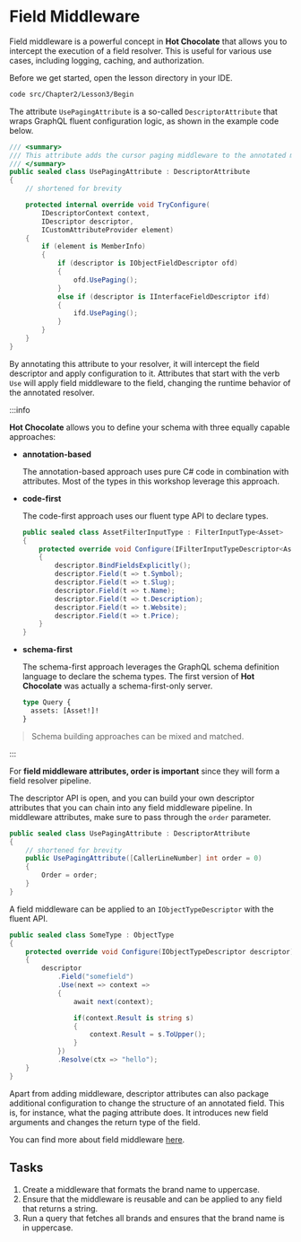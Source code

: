 # Field Middleware

Field middleware is a powerful concept in **Hot Chocolate** that allows you to intercept the execution of a field resolver. This is useful for various use cases, including logging, caching, and authorization.

Before we get started, open the lesson directory in your IDE.

```bash
code src/Chapter2/Lesson3/Begin
```

The attribute `UsePagingAttribute` is a so-called `DescriptorAttribute` that wraps GraphQL fluent configuration logic, as shown in the example code below.

```csharp
/// <summary>
/// This attribute adds the cursor paging middleware to the annotated method or property.
/// </summary>
public sealed class UsePagingAttribute : DescriptorAttribute
{
    // shortened for brevity

    protected internal override void TryConfigure(
        IDescriptorContext context,
        IDescriptor descriptor,
        ICustomAttributeProvider element)
    {
        if (element is MemberInfo)
        {
            if (descriptor is IObjectFieldDescriptor ofd)
            {
                ofd.UsePaging();
            }
            else if (descriptor is IInterfaceFieldDescriptor ifd)
            {
                ifd.UsePaging();
            }
        }
    }
}
```

By annotating this attribute to your resolver, it will intercept the field descriptor and apply configuration to it. Attributes that start with the verb `Use` will apply field middleware to the field, changing the runtime behavior of the annotated resolver.

:::info

**Hot Chocolate** allows you to define your schema with three equally capable approaches:

- **annotation-based**

  The annotation-based approach uses pure C# code in combination with attributes. Most of the types in this workshop leverage this approach.

- **code-first**

  The code-first approach uses our fluent type API to declare types.

  ```csharp
  public sealed class AssetFilterInputType : FilterInputType<Asset>
  {
      protected override void Configure(IFilterInputTypeDescriptor<Asset> descriptor)
      {
          descriptor.BindFieldsExplicitly();
          descriptor.Field(t => t.Symbol);
          descriptor.Field(t => t.Slug);
          descriptor.Field(t => t.Name);
          descriptor.Field(t => t.Description);
          descriptor.Field(t => t.Website);
          descriptor.Field(t => t.Price);
      }
  }
  ```

- **schema-first**

  The schema-first approach leverages the GraphQL schema definition language to declare the schema types. The first version of **Hot Chocolate** was actually a schema-first-only server.

  ```graphql
  type Query {
    assets: [Asset!]!
  }
  ```

> Schema building approaches can be mixed and matched.

:::

For **field middleware attributes, order is important** since they will form a field resolver pipeline.

The descriptor API is open, and you can build your own descriptor attributes that you can chain into any field middleware pipeline. In middleware attributes, make sure to pass through the `order` parameter.

```csharp
public sealed class UsePagingAttribute : DescriptorAttribute
{
    // shortened for brevity
    public UsePagingAttribute([CallerLineNumber] int order = 0)
    {
        Order = order;
    }
}
```

A field middleware can be applied to an `IObjectTypeDescriptor` with the fluent API.

```csharp
public sealed class SomeType : ObjectType
{
    protected override void Configure(IObjectTypeDescriptor descriptor)
    {
        descriptor
            .Field("somefield")
            .Use(next => context =>
            {
                await next(context);

                if(context.Result is string s)
                {
                    context.Result = s.ToUpper();
                }
            })
            .Resolve(ctx => "hello");
    }
}
```

Apart from adding middleware, descriptor attributes can also package additional configuration to change the structure of an annotated field. This is, for instance, what the paging attribute does. It introduces new field arguments and changes the return type of the field.

You can find more about field middleware [here](https://chillicream.com/docs/hotchocolate/v13/execution-engine/field-middleware/).

## Tasks

1. Create a middleware that formats the brand name to uppercase.
2. Ensure that the middleware is reusable and can be applied to any field that returns a string.
3. Run a query that fetches all brands and ensures that the brand name is in uppercase.
